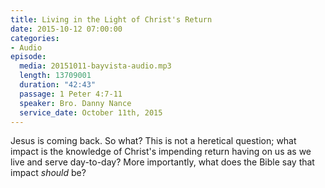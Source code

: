 ```yaml
---
title: Living in the Light of Christ's Return
date: 2015-10-12 07:00:00
categories:
- Audio
episode:
  media: 20151011-bayvista-audio.mp3
  length: 13709001
  duration: "42:43"
  passage: 1 Peter 4:7-11
  speaker: Bro. Danny Nance
  service_date: October 11th, 2015
---
```

Jesus is coming back. So what? This is not a heretical question; what impact is the knowledge of Christ's impending return having on us as we live and serve day-to-day? More importantly, what does the Bible say that impact _should_ be?